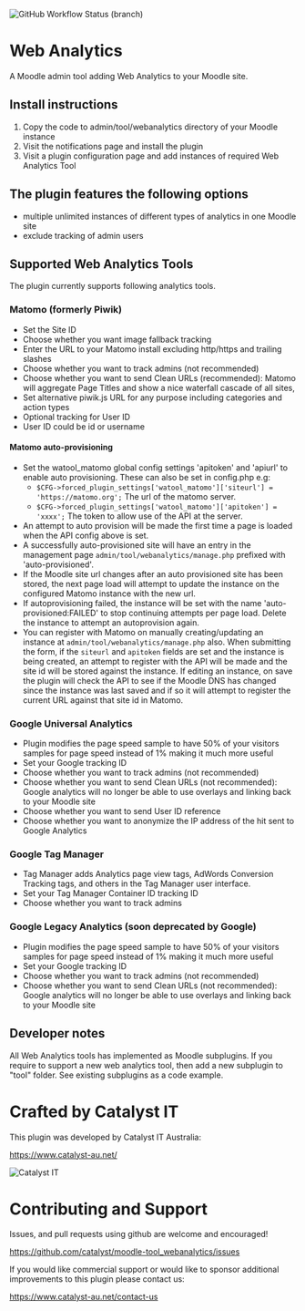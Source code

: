 ![GitHub Workflow Status (branch)](https://img.shields.io/github/workflow/status/catalyst/moodle-tool_webanalytics/ci/master)


# Web Analytics

A Moodle admin tool adding Web Analytics to your Moodle site.

## Install instructions
1. Copy the code to admin/tool/webanalytics directory of your Moodle instance
2. Visit the notifications page and install the plugin
3. Visit a plugin configuration page and add instances of required Web Analytics Tool

## The plugin features the following options
- multiple unlimited instances of different types of analytics in one Moodle site
- exclude tracking of admin users

## Supported Web Analytics Tools 

The plugin currently supports following analytics tools.

### Matomo (formerly Piwik)
- Set the Site ID
- Choose whether you want image fallback tracking
- Enter the URL to your Matomo install excluding http/https and trailing slashes
- Choose whether you want to track admins (not recommended)
- Choose whether you want to send Clean URLs (recommended): Matomo will aggregate Page Titles and show a nice waterfall cascade of all sites, 
- Set alternative piwik.js URL for any purpose
including categories and action types
- Optional tracking for User ID
- User ID could be id or username

#### Matomo auto-provisioning
- Set the watool_matomo global config settings 'apitoken' and 'apiurl' to enable auto provisioning. These can also be set in config.php e.g:
    - `$CFG->forced_plugin_settings['watool_matomo']['siteurl'] = 'https://matomo.org';` The url of the matomo server.
    - `$CFG->forced_plugin_settings['watool_matomo']['apitoken'] = 'xxxx';` The token to allow use of the API at the server.
- An attempt to auto provision will be made the first time a page is loaded when the API config above is set.
- A successfully auto-provisioned site will have an entry in the management page `admin/tool/webanalytics/manage.php` prefixed with 'auto-provisioned'.
- If the Moodle site url changes after an auto provisioned site has been stored, the next page load will attempt to update the instance on the configured Matomo instance with the new url.
- If autoprovisioning failed, the instance will be set with the name 'auto-provisioned:FAILED' to stop continuing attempts per page load. Delete the instance to attempt an autoprovision again.
- You can register with Matomo on manually creating/updating an instance at `admin/tool/webanalytics/manage.php` also. When submitting the form, if the `siteurl` and `apitoken` fields are set and the instance is being created, an attempt to register with the API will be made and the site id will be stored against the instance. If editing an instance, on save the plugin will check the API to see if the  Moodle DNS has changed since the instance was last saved and if so it will attempt to register the current URL against that site id in Matomo.

### Google Universal Analytics
- Plugin modifies the page speed sample to have 50% of your visitors samples for page speed instead of 1% making it much more useful
- Set your Google tracking ID
- Choose whether you want to track admins (not recommended)
- Choose whether you want to send Clean URLs (not recommended): Google analytics will no longer be able to use overlays and linking back to your Moodle site
- Choose whether you want to send User ID reference
- Choose whether you want to anonymize the IP address of the hit sent to Google Analytics

### Google Tag Manager
- Tag Manager adds Analytics page view tags, AdWords Conversion Tracking tags, and others in the Tag Manager user interface.
- Set your Tag Manager Container ID tracking ID
- Choose whether you want to track admins

### Google Legacy Analytics (soon deprecated by Google)
- Plugin modifies the page speed sample to have 50% of your visitors samples for page speed instead of 1% making it much more useful
- Set your Google tracking ID
- Choose whether you want to track admins (not recommended)
- Choose whether you want to send Clean URLs (not recommended): Google analytics will no longer be able to use overlays and linking back to your Moodle site

## Developer notes
All Web Analytics tools has implemented as Moodle subplugins. If you require to support a new web analytics tool, then add a new subplugin to "tool" folder. See existing subplugins as a code example.

# Crafted by Catalyst IT

This plugin was developed by Catalyst IT Australia:

https://www.catalyst-au.net/

![Catalyst IT](/pix/catalyst-logo.png?raw=true)

# Contributing and Support

Issues, and pull requests using github are welcome and encouraged! 

https://github.com/catalyst/moodle-tool_webanalytics/issues

If you would like commercial support or would like to sponsor additional improvements
to this plugin please contact us:

https://www.catalyst-au.net/contact-us

